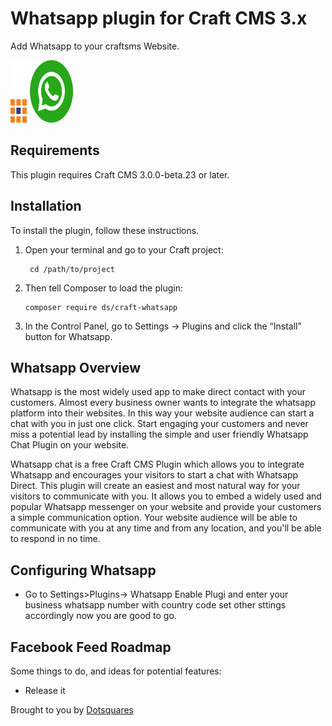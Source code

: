# Whatsapp plugin for Craft CMS 3.x

Add Whatsapp to your craftsms Website.

<img src="src/icon.svg" alt="icon" width="100" height="100">

## Requirements

This plugin requires Craft CMS 3.0.0-beta.23 or later.

## Installation

To install the plugin, follow these instructions.

1. Open your terminal and go to your Craft project:

        cd /path/to/project

2. Then tell Composer to load the plugin:

       composer require ds/craft-whatsapp

3. In the Control Panel, go to Settings → Plugins and click the “Install” button for Whatsapp.

## Whatsapp Overview

Whatsapp is the most widely used app to make direct contact with your customers. Almost every business owner wants to integrate the whatsapp platform into their websites. In this way your website audience can start a chat with you in just one click. Start engaging your customers and never miss a potential lead by installing the simple and user friendly Whatsapp Chat Plugin on your website.

Whatsapp chat is a free Craft CMS Plugin which allows you to integrate Whatsapp and encourages your visitors to start a chat with Whatsapp Direct. This plugin will create an easiest and most natural way for your visitors to communicate with you. It allows you to embed a widely used and popular Whatsapp messenger on your website and provide your customers a simple communication option. Your website audience will be able to communicate with you at any time and from any location, and you'll be able to respond in no time.

## Configuring Whatsapp

- Go to Settings>Plugins-> Whatsapp  Enable Plugi and enter your business whatsapp number with country code set other sttings accordingly now you are good to go.

## Facebook Feed Roadmap

Some things to do, and ideas for potential features:

* Release it

Brought to you by [Dotsquares](https://dotsquares.com)
